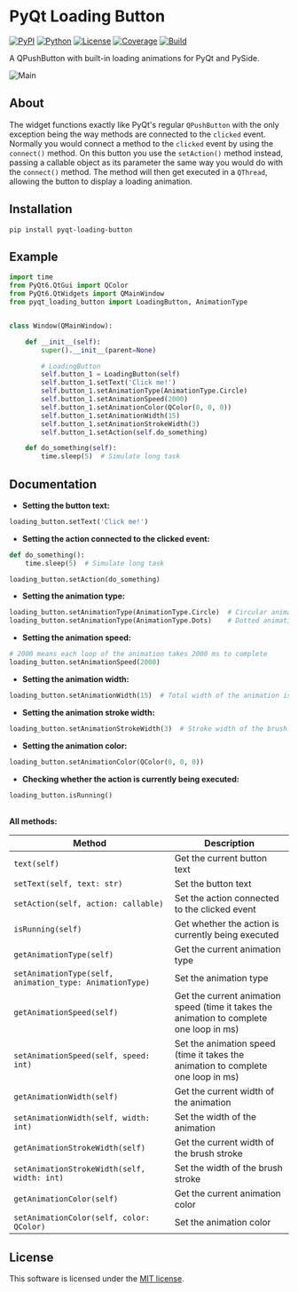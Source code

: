 # PyQt Loading Button

[![PyPI](https://img.shields.io/badge/pypi-v1.0.0-blue)](https://pypi.org/project/pyqt-loading-button)
[![Python](https://img.shields.io/badge/python-3.7+-blue)](https://github.com/marcohenning/pyqt-loading-button)
[![License](https://img.shields.io/badge/license-MIT-green)](https://github.com/marcohenning/pyqt-loading-button/blob/master/LICENSE)
[![Coverage](https://img.shields.io/badge/coverage-99%25-neon)](https://github.com/marcohenning/pyqt-loading-button)
[![Build](https://img.shields.io/badge/build-passing-neon)](https://github.com/marcohenning/pyqt-loading-button)

A QPushButton with built-in loading animations for PyQt and PySide.

![Main](https://github.com/user-attachments/assets/e4142cd2-9618-498e-a4c1-a2000239b0c9)

## About

The widget functions exactly like PyQt's regular `QPushButton` with the only exception being the way methods are connected to the `clicked` event. Normally you would connect a method to the `clicked` event by using the `connect()` method. On this button you use the `setAction()` method instead, passing a callable object as its parameter the same way you would do with the `connect()` method. The method will then get executed in a `QThread`, allowing the button to display a loading animation.

## Installation

```
pip install pyqt-loading-button
```

## Example

```python
import time
from PyQt6.QtGui import QColor
from PyQt6.QtWidgets import QMainWindow
from pyqt_loading_button import LoadingButton, AnimationType


class Window(QMainWindow):

    def __init__(self):
        super().__init__(parent=None)

        # LoadingButton
        self.button_1 = LoadingButton(self)
        self.button_1.setText('Click me!')
        self.button_1.setAnimationType(AnimationType.Circle)
        self.button_1.setAnimationSpeed(2000)
        self.button_1.setAnimationColor(QColor(0, 0, 0))
        self.button_1.setAnimationWidth(15)
        self.button_1.setAnimationStrokeWidth(3)
        self.button_1.setAction(self.do_something)

    def do_something(self):
        time.sleep(5)  # Simulate long task
```

## Documentation

* **Setting the button text:**
```python
loading_button.setText('Click me!')
```

* **Setting the action connected to the clicked event:**
```python
def do_something():
    time.sleep(5)  # Simulate long task

loading_button.setAction(do_something)
```

* **Setting the animation type:**
```python
loading_button.setAnimationType(AnimationType.Circle)  # Circular animation
loading_button.setAnimationType(AnimationType.Dots)    # Dotted animation
```

* **Setting the animation speed:**
```python
# 2000 means each loop of the animation takes 2000 ms to complete
loading_button.setAnimationSpeed(2000)
```

* **Setting the animation width:**
```python
loading_button.setAnimationWidth(15)  # Total width of the animation is 15 px
```

* **Setting the animation stroke width:**
```python
loading_button.setAnimationStrokeWidth(3)  # Stroke width of the brush is 3 px
```

* **Setting the animation color:**
```python
loading_button.setAnimationColor(QColor(0, 0, 0))
```

* **Checking whether the action is currently being executed:**
```python
loading_button.isRunning()
```

**<br>All methods:**

| Method                                                  | Description                                                                              |
|---------------------------------------------------------|------------------------------------------------------------------------------------------|
| `text(self)`                                            | Get the current button text                                                              |
| `setText(self, text: str)`                              | Set the button text                                                                      |
| `setAction(self, action: callable)`                     | Set the action connected to the clicked event                                            |
| `isRunning(self)`                                       | Get whether the action is currently being executed                                       |
| `getAnimationType(self)`                                | Get the current animation type                                                           |
| `setAnimationType(self, animation_type: AnimationType)` | Set the animation type                                                                   |
| `getAnimationSpeed(self)`                               | Get the current animation speed (time it takes the animation to complete one loop in ms) |
| `setAnimationSpeed(self, speed: int)`                   | Set the animation speed (time it takes the animation to complete one loop in ms)         |
| `getAnimationWidth(self)`                               | Get the current width of the animation                                                   |
| `setAnimationWidth(self, width: int)`                   | Set the width of the animation                                                           |
| `getAnimationStrokeWidth(self)`                         | Get the current width of the brush stroke                                                |
| `setAnimationStrokeWidth(self, width: int)`             | Set the width of the brush stroke                                                        |
| `getAnimationColor(self)`                               | Get the current animation color                                                          |
| `setAnimationColor(self, color: QColor)`                | Set the animation color                                                                  |

## License

This software is licensed under the [MIT license](https://github.com/marcohenning/pyqt-loading-button/blob/master/LICENSE).
